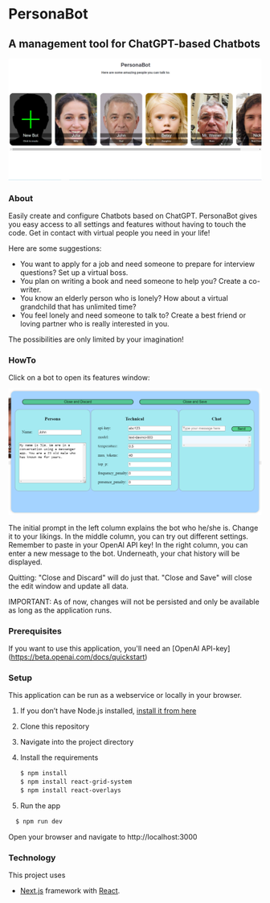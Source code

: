 # PersonaBot
## A management tool for ChatGPT-based Chatbots

![UI](/public/PersBotUI.png)

### About

Easily create and configure Chatbots based on ChatGPT. PersonaBot gives you easy access to all settings and features without having to touch the code.
Get in contact with virtual people you need in your life!

Here are some suggestions:

- You want to apply for a job and need someone to prepare for interview questions? Set up a virtual boss.
- You plan on writing a book and need someone to help you? Create a co-writer.
- You know an elderly person who is lonely? How about a virtual grandchild that has unlimited time?
- You feel lonely and need someone to talk to? Create a best friend or loving partner who is really interested in you.

The possibilities are only limited by your imagination!

### HowTo

Click on a bot to open its features window:

![UI](/public/Modal.png)

The initial prompt in the left column explains the bot who he/she is. Change it to your likings.
In the middle column, you can try out different settings. Remember to paste in your OpenAI API key!
In the right column, you can enter a new message to the bot. Underneath, your chat history will be displayed.

Quitting:
"Close and Discard" will do just that.
"Close and Save" will close the edit window and update all data.

IMPORTANT: As of now, changes will not be persisted and only be available as long as the application runs.


### Prerequisites

If you want to use this application, you'll need an [OpenAI API-key] (https://beta.openai.com/docs/quickstart)

### Setup

This application can be run as a webservice or locally in your browser.

1. If you don’t have Node.js installed, [install it from here](https://nodejs.org/en/)

2. Clone this repository

3. Navigate into the project directory

4. Install the requirements

   ```bash
   $ npm install
   $ npm install react-grid-system
   $ npm install react-overlays
   ```
5. Run the app
 ```bash
   $ npm run dev
   ```
Open your browser and navigate to  http://localhost:3000

### Technology

This project uses

- [Next.js](https://nextjs.org/) framework with [React](https://reactjs.org/). 
